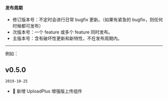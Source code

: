 #### 发布周期

- 修订版本号：不定时会进行日常 bugfix 更新。（如果有紧急的 bugfix，则任何时候都可发布）
- 次版本号：一个 feature 或多个 feature 同时发布。
- 主版本号：含有破坏性更新和新特性，不在发布周期内。

---

例如：

## v0.5.0

`2019-10-25`

- 🌟 新增 UploadPlus 增强版上传组件

